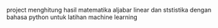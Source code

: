 project menghitung hasil matematika aljabar linear dan ststistika dengan bahasa python untuk latihan machine learning
